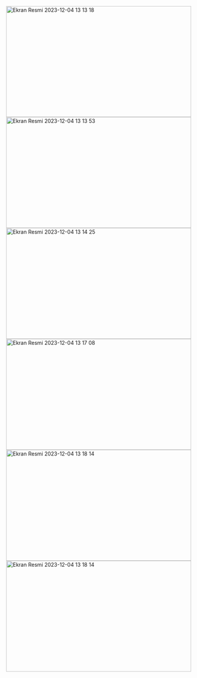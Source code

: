 <img width="500" height="300" alt="Ekran Resmi 2023-12-04 13 13 18" src="https://github.com/mrvozturk/Northwind_Redux/assets/133267808/e4daa674-975a-447a-89e0-c38e3fc5deb8">

<img width="500" height="300" alt="Ekran Resmi 2023-12-04 13 13 53" src="https://github.com/mrvozturk/Northwind_Redux/assets/133267808/32452999-fd27-4ffb-b17d-e6de15cbade4">

<img width="500" height="300" alt="Ekran Resmi 2023-12-04 13 14 25" src="https://github.com/mrvozturk/Northwind_Redux/assets/133267808/aebf5065-8eeb-41a5-a5d9-d799b45e324e">

<img width="500" height="300" alt="Ekran Resmi 2023-12-04 13 17 08" src="https://github.com/mrvozturk/Northwind_Redux/assets/133267808/ff90d9b5-ed0c-4a47-9613-071ca76ae35a">

<img width="500" height="300" alt="Ekran Resmi 2023-12-04 13 18 14" src="https://github.com/mrvozturk/Northwind_Redux/assets/133267808/cdb8f691-9d39-425c-9792-aaca4f2d7726">

<img width="500" height="300" alt="Ekran Resmi 2023-12-04 13 18 14" src="https://github.com/mrvozturk/Northwind_Redux/assets/133267808/4533b47c-0904-4f40-81c9-98708dd49a0b">

